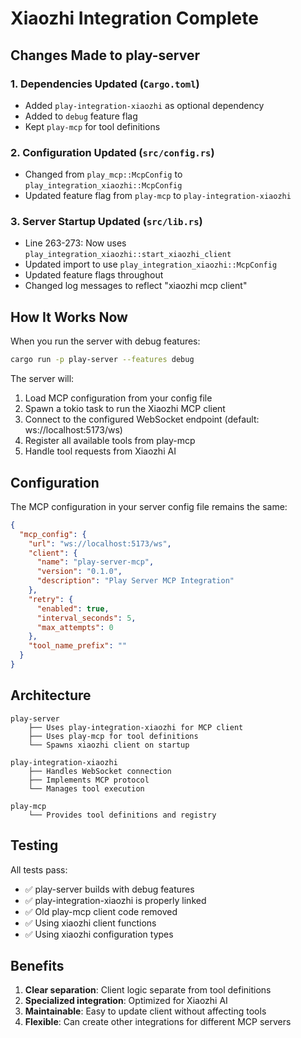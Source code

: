 # Xiaozhi Integration Complete

## Changes Made to play-server

### 1. Dependencies Updated (`Cargo.toml`)
- Added `play-integration-xiaozhi` as optional dependency
- Added to `debug` feature flag
- Kept `play-mcp` for tool definitions

### 2. Configuration Updated (`src/config.rs`)
- Changed from `play_mcp::McpConfig` to `play_integration_xiaozhi::McpConfig`
- Updated feature flag from `play-mcp` to `play-integration-xiaozhi`

### 3. Server Startup Updated (`src/lib.rs`)
- Line 263-273: Now uses `play_integration_xiaozhi::start_xiaozhi_client`
- Updated import to use `play_integration_xiaozhi::McpConfig`
- Updated feature flags throughout
- Changed log messages to reflect "xiaozhi mcp client"

## How It Works Now

When you run the server with debug features:
```bash
cargo run -p play-server --features debug
```

The server will:
1. Load MCP configuration from your config file
2. Spawn a tokio task to run the Xiaozhi MCP client
3. Connect to the configured WebSocket endpoint (default: ws://localhost:5173/ws)
4. Register all available tools from play-mcp
5. Handle tool requests from Xiaozhi AI

## Configuration

The MCP configuration in your server config file remains the same:
```json
{
  "mcp_config": {
    "url": "ws://localhost:5173/ws",
    "client": {
      "name": "play-server-mcp",
      "version": "0.1.0",
      "description": "Play Server MCP Integration"
    },
    "retry": {
      "enabled": true,
      "interval_seconds": 5,
      "max_attempts": 0
    },
    "tool_name_prefix": ""
  }
}
```

## Architecture

```
play-server
    ├── Uses play-integration-xiaozhi for MCP client
    ├── Uses play-mcp for tool definitions
    └── Spawns xiaozhi client on startup

play-integration-xiaozhi
    ├── Handles WebSocket connection
    ├── Implements MCP protocol
    └── Manages tool execution

play-mcp
    └── Provides tool definitions and registry
```

## Testing

All tests pass:
- ✅ play-server builds with debug features
- ✅ play-integration-xiaozhi is properly linked
- ✅ Old play-mcp client code removed
- ✅ Using xiaozhi client functions
- ✅ Using xiaozhi configuration types

## Benefits

1. **Clear separation**: Client logic separate from tool definitions
2. **Specialized integration**: Optimized for Xiaozhi AI
3. **Maintainable**: Easy to update client without affecting tools
4. **Flexible**: Can create other integrations for different MCP servers